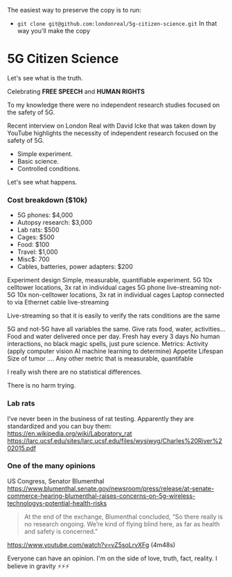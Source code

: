 The easiest way to preserve the copy is to run:
* `git clone git@github.com:londonreal/5g-citizen-science.git`
In that way you'll make the copy

# 5G Citizen Science

Let's see what is the truth.

Celebrating **FREE SPEECH** and **HUMAN RIGHTS**

To my knowledge there were no independent research studies focused on the safety of 5G.

Recent interview on London Real with David Icke that was taken down by YouTube highlights the necessity of independent research focused on the safety of 5G.

- Simple experiment.
- Basic science.
- Controlled conditions.

Let's see what happens.

### Cost breakdown ($10k)

- 5G phones: $4,000
- Autopsy research: $3,000
- Lab rats: $500
- Cages: $500
- Food: $100
- Travel: $1,000
- Misc$: 700
- Cables, batteries, power adapters: $200

Experiment design
Simple, measurable, quantifiable experiment.
5G
10x celltower locations, 3x rat in individual cages
5G phone live-streaming 
not-5G
10x non-celltower locations, 3x rat in individual cages
Laptop connected to via Ethernet cable live-streaming 

Live-streaming so that it is easily to verify the rats conditions are the same

5G and not-5G have all variables the same.
Give rats food, water, activities…
Food and water delivered once per day.
Fresh hay every 3 days
No human interactions, no black magic spells, just pure science.
Metrics:
Activity (apply computer vision AI machine learning to determine)
Appetite
Lifespan
Size of tumor
....
Any other metric that is measurable, quantifable

I really wish there are no statistical differences.

There is no harm trying.


### Lab rats
I’ve never been in the business of rat testing. Apparently they are standardized and you can buy them:
https://en.wikipedia.org/wiki/Laboratory_rat
https://larc.ucsf.edu/sites/larc.ucsf.edu/files/wysiwyg/Charles%20River%202015.pdf

### One of the many opinions

US Congress, Senator Blumenthal
https://www.blumenthal.senate.gov/newsroom/press/release/at-senate-commerce-hearing-blumenthal-raises-concerns-on-5g-wireless-technologys-potential-health-risks

> At the end of the exchange, Blumenthal concluded, “So there really is no research ongoing.  We’re kind of flying blind here, as far as health and safety is concerned.”

https://www.youtube.com/watch?v=vZ5soLrvXFg (4m48s)

Everyone can have an opinion. I'm on the side of love, truth, fact, reality. I believe in gravity ⚡️⚡️⚡️
